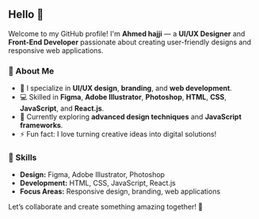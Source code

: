  ## Hello 👋  

Welcome to my GitHub profile! I'm **Ahmed hajji** — a **UI/UX Designer** and **Front-End Developer** passionate about creating user-friendly designs and responsive web applications.  

### 🚀 About Me  
- 🎨 I specialize in **UI/UX design**, **branding**, and **web development**.  
- 💻 Skilled in **Figma**, **Adobe Illustrator**, **Photoshop**, **HTML**, **CSS**, **JavaScript**, and **React.js**.  
- 🌱 Currently exploring **advanced design techniques** and **JavaScript frameworks**.  
- ⚡ Fun fact: I love turning creative ideas into digital solutions!  

### 🌟 Skills  
- **Design:** Figma, Adobe Illustrator, Photoshop  
- **Development:** HTML, CSS, JavaScript, React.js  
- **Focus Areas:** Responsive design, branding, web applications  

Let’s collaborate and create something amazing together! 🚀  
